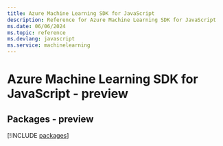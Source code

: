 ```yaml
---
title: Azure Machine Learning SDK for JavaScript
description: Reference for Azure Machine Learning SDK for JavaScript
ms.date: 06/06/2024
ms.topic: reference
ms.devlang: javascript
ms.service: machinelearning
---
```

# Azure Machine Learning SDK for JavaScript - preview
## Packages - preview
[!INCLUDE [packages](machine-learning-index.md)]